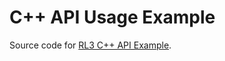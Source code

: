 # C++ API Usage Example

Source code for [RL3 C++ API Example](https://rl3.zorallabs.com/wiki/CPP_API).
